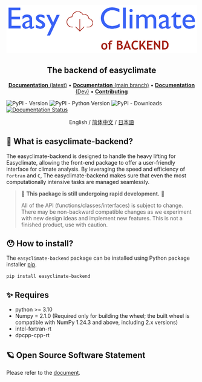 <img src="https://github.com/shenyulu/easyclimate-backend/blob/main/docs/source/_static/logo1.svg?raw=true" alt="easyclimate-backend">

<h2 align="center">The backend of easyclimate</h2>

<p align="center">
<a href="https://easyclimate-backend.readthedocs.io/en/latest/"><strong>Documentation</strong> (latest)</a> •
<a href="https://easyclimate-backend.readthedocs.io/en/main/"><strong>Documentation</strong> (main branch)</a> •
<a href="https://shenyulu.github.io/easyclimate-backend/"><strong>Documentation</strong> (Dev)</a> •
<a href="https://shenyulu.github.io/easyclimate-backend/src/contributing.html"><strong>Contributing</strong></a>
</p>


![PyPI - Version](https://img.shields.io/pypi/v/easyclimate-backend)
![PyPI - Python Version](https://img.shields.io/pypi/pyversions/easyclimate-backend)
![PyPI - Downloads](https://img.shields.io/pypi/dm/easyclimate-backend)
[![Documentation Status](https://readthedocs.org/projects/easyclimate-backend/badge/?version=latest)](https://easyclimate-backend.readthedocs.io/en/latest/?badge=latest)

<div align="center">
<center>English / <a href = "README_zh_CN.md">简体中文</a> / <a href = "README_ja_JP.md">日本語</a></center>
</div>


## 🤗 What is easyclimate-backend?

The easyclimate-backend is designed to handle the heavy lifting for Easyclimate, 
allowing the front-end package to offer a user-friendly interface for climate analysis. By leveraging the speed and efficiency of ``Fortran`` and ``C``, 
The easyclimate-backend makes sure that even the most computationally intensive tasks are managed seamlessly.



>   🚨 **This package is still undergoing rapid development.** 🚨
>
>   All of the API (functions/classes/interfaces) is subject to change. 
>   There may be non-backward compatible changes as we experiment with new design ideas and implement new features. 
>   This is not a finished product, use with caution.

## 😯 How to install?

The `easyclimate-backend` package can be installed using Python package installer [pip](https://pip.pypa.io/en/stable/getting-started/).

```
pip install easyclimate-backend
```

## ✨ Requires

- python >= 3.10
- Numpy = 2.1.0 (Required only for building the wheel; the built wheel is compatible with NumPy 1.24.3 and above, including 2.x versions)
- intel-fortran-rt
- dpcpp-cpp-rt

## 🪐 Open Source Software Statement

Please refer to the [document](https://easyclimate-backend.readthedocs.io/en/latest/src/softlist.html).
